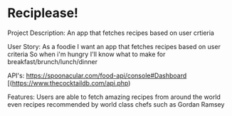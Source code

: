 # Reciplease!

Project Description: An app that fetches recipes based on user crtieria

User Story: As a foodie I want an app that fetches recipes based on user criteria So when i'm hungry
I'll know what to make for breakfast/brunch/lunch/dinner

API's: https://spoonacular.com/food-api/console#Dashboard
       [(https://www.thecocktaildb.com/api.php)


Features: Users are able to fetch amazing recipes from around the world even recipes recommended by world class chefs such as Gordan Ramsey
